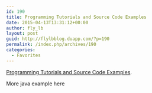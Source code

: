 ```yaml
---
id: 190
title: Programming Tutorials and Source Code Examples
date: 2015-04-13T13:31:12+00:00
author: fly_lb
layout: post
guid: http://flylbblog.duapp.com/?p=190
permalink: /index.php/archives/190
categories:
  - Favorites
---
```

[Programming Tutorials and Source Code Examples](http://www.java2s.com/).

More java example here